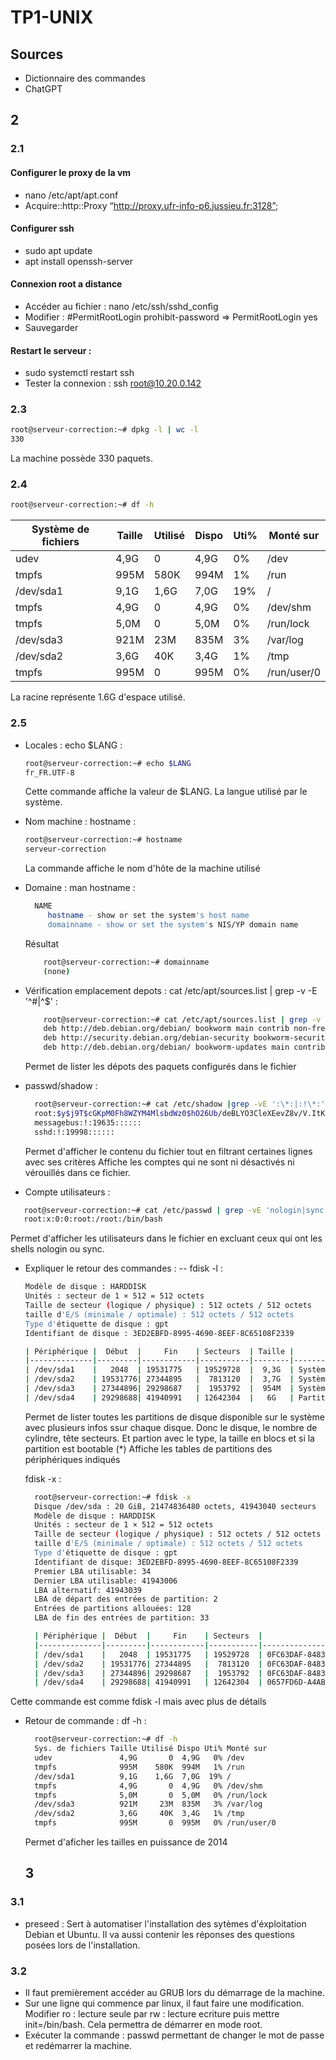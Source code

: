 # TP1-UNIX

## Sources 
- Dictionnaire des commandes
- ChatGPT


## 2


### 2.1 
#### Configurer le proxy de la vm
- nano /etc/apt/apt.conf
- Acquire::http::Proxy “http://proxy.ufr-info-p6.jussieu.fr:3128”;

#### Configurer ssh 
- sudo apt update
- apt install openssh-server

#### Connexion root a distance
- Accéder au fichier : nano /etc/ssh/sshd_config
- Modifier : #PermitRootLogin prohibit-password => PermitRootLogin yes
- Sauvegarder

#### Restart le serveur : 
- sudo systemctl restart ssh
- Tester la connexion : ssh root@10.20.0.142

### 2.3
```bash
root@serveur-correction:~# dpkg -l | wc -l
330
```
La machine possède 330 paquets.



### 2.4
```bash
root@serveur-correction:~# df -h
```
| Système de fichiers | Taille | Utilisé | Dispo | Uti% | Monté sur     |
|---------------------|--------|---------|-------|------|---------------|
| udev                |  4,9G  |    0    |  4,9G |  0%  | /dev          |
| tmpfs               | 995M   |  580K   | 994M  |  1%  | /run          |
| /dev/sda1           |  9,1G  |  1,6G   |  7,0G | 19%  | /             |
| tmpfs               |  4,9G  |    0    |  4,9G |  0%  | /dev/shm      |
| tmpfs               |  5,0M  |    0    |  5,0M |  0%  | /run/lock     |
| /dev/sda3           | 921M   |   23M   | 835M  |  3%  | /var/log      |
| /dev/sda2           |  3,6G  |   40K   |  3,4G |  1%  | /tmp          |
| tmpfs               | 995M   |    0    | 995M  |  0%  | /run/user/0   |

La racine représente 1.6G d'espace utilisé.

### 2.5

- Locales : echo $LANG : 
    ```bash
    root@serveur-correction:~# echo $LANG  
    fr_FR.UTF-8
    ```
  Cette commande affiche la valeur de $LANG. La langue utilisé par le système.
  
- Nom machine : hostname :
    ```bash
    root@serveur-correction:~# hostname
    serveur-correction
    ```
  La commande affiche le nom d'hôte de la machine utilisé
  
- Domaine : man hostname :
  ```bash
    NAME
       hostname - show or set the system's host name
       domainname - show or set the system's NIS/YP domain name
  ```
    Résultat
  ```bash
      root@serveur-correction:~# domainname
      (none)
  ```
  
- Vérification emplacement depots : cat /etc/apt/sources.list | grep -v -E '^#|^$' :
  ```bash
      root@serveur-correction:~# cat /etc/apt/sources.list | grep -v -E '^#|^$'
      deb http://deb.debian.org/debian/ bookworm main contrib non-free non-free-firmware
      deb http://security.debian.org/debian-security bookworm-security main contrib non-free non-free-firmware
      deb http://deb.debian.org/debian/ bookworm-updates main contrib non-free non-free-firmware
  ```
  Permet de lister les dépots des paquets configurés dans le fichier
  
- passwd/shadow :
  ```bash
    root@serveur-correction:~# cat /etc/shadow |grep -vE ':\*:|:!\*:'
    root:$y$j9T$cGKpM0Fh8WZYM4MlsbdWz0$hO26Ub/deBLYO3CleXEevZ8v/V.ItKMLsZ274x5BMtA:19635:0:99999:7:::
    messagebus:!:19635::::::
    sshd:!:19998::::::
  ```
  Permet d'afficher le contenu du fichier tout en filtrant certaines lignes avec ses critères
  Affiche les comptes qui ne sont ni désactivés ni vérouillés dans ce fichier.
  
- Compte utilisateurs :
 ```bash
    root@serveur-correction:~# cat /etc/passwd | grep -vE 'nologin|sync'
    root:x:0:0:root:/root:/bin/bash
  ```
  Permet d'afficher les utilisateurs dans le fichier en excluant ceux qui ont les shells nologin ou sync.
  
- Expliquer le retour des commandes :
    -- fdisk -l :
  ```bash
  Modèle de disque : HARDDISK        
  Unités : secteur de 1 × 512 = 512 octets
  Taille de secteur (logique / physique) : 512 octets / 512 octets
  taille d'E/S (minimale / optimale) : 512 octets / 512 octets
  Type d'étiquette de disque : gpt
  Identifiant de disque : 3ED2EBFD-8995-4690-8EEF-8C65108F2339

  | Périphérique |  Début  |     Fin    | Secteurs  | Taille |           Type            |
  |--------------|---------|------------|-----------|--------|---------------------------|
  | /dev/sda1    |   2048  | 19531775   | 19529728  |  9,3G  | Système de fichiers Linux  |
  | /dev/sda2    | 19531776| 27344895   |  7813120  |  3,7G  | Système de fichiers Linux  |
  | /dev/sda3    | 27344896| 29298687   |  1953792  |  954M  | Système de fichiers Linux  |
  | /dev/sda4    | 29298688| 41940991   | 12642304  |   6G   | Partition d'échange Linux  |
  ```
  Permet de lister toutes les partitions de disque disponible sur le système avec plusieurs infos ssur chaque disque.
  Donc le disque, le nombre de cylindre, tête secteurs.
  Et partion avec le type, la taille en blocs et si la partition est bootable (*)
  Affiche les tables de partitions des périphériques indiqués
  
    fdisk -x :
  ```bash
    root@serveur-correction:~# fdisk -x
    Disque /dev/sda : 20 GiB, 21474836480 octets, 41943040 secteurs
    Modèle de disque : HARDDISK        
    Unités : secteur de 1 × 512 = 512 octets
    Taille de secteur (logique / physique) : 512 octets / 512 octets
    taille d'E/S (minimale / optimale) : 512 octets / 512 octets
    Type d'étiquette de disque : gpt
    Identifiant de disque: 3ED2EBFD-8995-4690-8EEF-8C65108F2339
    Premier LBA utilisable: 34
    Dernier LBA utilisable: 41943006
    LBA alternatif: 41943039
    LBA de départ des entrées de partition: 2
    Entrées de partitions allouées: 128
    LBA de fin des entrées de partition: 33

    | Périphérique |  Début  |     Fin    | Secteurs  |                Type-UUID                |                  UUID                  |       Nom        |
    |--------------|---------|------------|-----------|-----------------------------------------|----------------------------------------|------------------|
    | /dev/sda1    |   2048  | 19531775   | 19529728  | 0FC63DAF-8483-4772-8E79-3D69D8477DE4    | 7202EEDF-B999-47CC-BE80-70C80C2C83B0   | la racine        |
    | /dev/sda2    | 19531776| 27344895   |  7813120  | 0FC63DAF-8483-4772-8E79-3D69D8477DE4    | 346085A8-A5AE-48BA-B6B7-BDA598DD7465   | espace tempo     |
    | /dev/sda3    | 27344896| 29298687   |  1953792  | 0FC63DAF-8483-4772-8E79-3D69D8477DE4    | 8F880167-DE17-4896-BB95-EE5AAC9E2E9A   | les logs         |
    | /dev/sda4    | 29298688| 41940991   | 12642304  | 0657FD6D-A4AB-43C4-84E5-0933C84B4F4F    | 68C18C76-59A6-45DF-A745-F87FD1D412DA   | ma swap          |
  ```
Cette commande est comme fdisk -l mais avec plus de détails 

- Retour de commande : df -h :
  ```bash
    root@serveur-correction:~# df -h
    Sys. de fichiers Taille Utilisé Dispo Uti% Monté sur
    udev               4,9G       0  4,9G   0% /dev
    tmpfs              995M    580K  994M   1% /run
    /dev/sda1          9,1G    1,6G  7,0G  19% /
    tmpfs              4,9G       0  4,9G   0% /dev/shm
    tmpfs              5,0M       0  5,0M   0% /run/lock
    /dev/sda3          921M     23M  835M   3% /var/log
    /dev/sda2          3,6G     40K  3,4G   1% /tmp
    tmpfs              995M       0  995M   0% /run/user/0
  ```
  Permet d'aficher les tailles en puissance de 2014

  ## 3

### 3.1
  - preseed : Sert à automatiser l'installation des sytèmes d'éxploitation Debian et Ubuntu.
  Il va aussi contenir les réponses des questions posées lors de l'installation.

### 3.2
- Il faut premièrement accéder au GRUB lors du démarrage de la machine.
- Sur une ligne qui commence par linux, il faut faire une modification. Modifier ro : lecture seule par rw : lecture ecriture puis mettre init=/bin/bash. Cela permettra de démarrer en mode root.
- Exécuter la commande : passwd permettant de changer le mot de passe et redémarrer la machine. 

   
              



  







